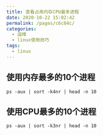 ```yaml
---
title: 查看占用内存CPU最多进程
date: 2020-10-22 15:02:42
permalink: /pages/c6c04c/
categories:
  - 运维
  - linux使用技巧
tags:
  - linux
---
```

## 使用内存最多的10个进程     
`ps -aux | sort -k4nr | head -n 10`
 
## 使用CPU最多的10个进程     
`ps -aux | sort -k3nr | head -n 10`